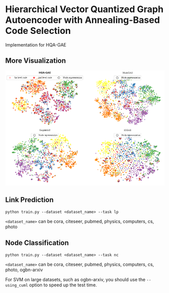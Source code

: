 # Hierarchical Vector Quantized Graph Autoencoder with Annealing-Based Code Selection

Implementation for HQA-GAE

## More Visualization

![](./visual_comparison.png)

## Link Prediction

```
python train.py --dataset <dataset_name> --task lp

```

`<dataset_name>` can be cora, citeseer, pubmed, physics, computers, cs, photo

## Node Classification

```
python train.py --dataset <dataset_name> --task nc

```

`<dataset_name>` can be cora, citeseer, pubmed, physics, computers, cs, photo, ogbn-arxiv

For SVM on large datasets, such as ogbn-arxiv, you should use the `--using_cuml` option to speed up the test time.